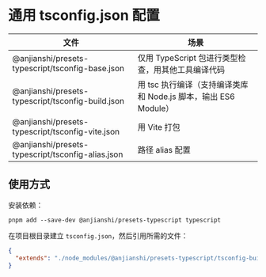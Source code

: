 # 通用 tsconfig.json 配置

| 文件                                              | 场景                                                            |
| ------------------------------------------------- | --------------------------------------------------------------- |
| @anjianshi/presets-typescript/tsconfig-base.json  | 仅用 TypeScript 包进行类型检查，用其他工具编译代码              |
| @anjianshi/presets-typescript/tsconfig-build.json | 用 tsc 执行编译（支持编译类库和 Node.js 脚本，输出 ES6 Module） |
| @anjianshi/presets-typescript/tsconfig-vite.json  | 用 Vite 打包                                                    |
| @anjianshi/presets-typescript/tsconfig-alias.json | 路径 alias 配置                                                 |

## 使用方式

安装依赖：

```shell
pnpm add --save-dev @anjianshi/presets-typescript typescript
```

在项目根目录建立 `tsconfig.json`，然后引用所需的文件：

```json
{
  "extends": "./node_modules/@anjianshi/presets-typescript/tsconfig-build"
}
```
